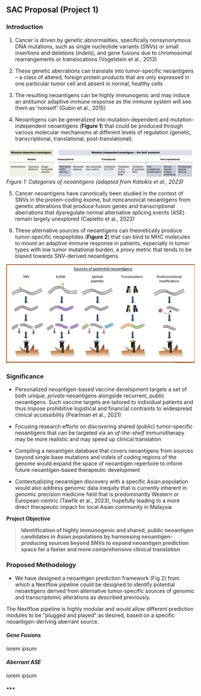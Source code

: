 ## SAC Proposal (Project 1)

### Introduction
1. Cancer is driven by genetic abnormalities, specifically nonsynonymous DNA mutations, such as single nucleotide variants (*SNVs*) or small insertions and deletions (*indels*), and gene fusions due to chromosomal rearrangements or translocations (Vogelstein et al., 2013)

2. These genetic aberrations can translate into tumor-specific neoantigens – a class of altered, foreign protein products that are only expressed in one particular tumor cell and absent in normal, healthy cells

3. The resulting neoantigens can be highly immunogenic and may induce an antitumor adaptive immune response as the immune system will see them as 'nonself' (Gubin et al., 2015)

4. Neoantigens can be generalized into mutation-dependent and mutation-independent neoantigens (**Figure 1**) that could be produced through various molecular mechanisms at different levels of regulation (genetic, transcriptional, translational, post-translational).

![Figure 1: Categories of neoantigens (adapted from Katsikis et al., 2023)](assets/katsikis.png)
<em>Figure 1: Categories of neoantigens (adapted from Katsikis et al., 2023)</em>

5. Cancer neoantigens have canonically been studied in the context of SNVs in the protein-coding exome, but noncanonical neoantigens from genetic alterations that produce fusion genes and transcriptional aberrations that dysregulate normal alternative splicing events (ASE) remain largely unexplored (Capietto et al., 2022)

6. These alternative sources of neoantigens can theoretically produce tumor-specific neopeptides (**Figure 2**) that can bind to MHC molecules to mount an adaptive immune response in patients, especially in tumor types with low tumor mutational burden, a proxy metric that tends to be biased towards SNV-derived neoantigens.

![Figure 2: Theoretical sources of neoantigens (adapted from Bräunlein & Krackhardt, 2017)](assets/braunlein&krackhardt.jpg)

### Significance 

* Personalized neoantigen-based vaccine development targets a set of both unique, *private* neoantigens alongside recurrent, *public* neoantigens. Such vaccine targets are tailored to individual patients and thus impose prohibitive logistical and financial contraints to widespread clinical accessibility (Pearlman et al., 2021)

* Focusing research efforts on discovering shared (public) tumor-specific neoantigens that can be targeted via an *of-the-shelf* immunotherapy may be more realistic and may speed up clinical translation

* Compiling a neoantigen database that covers neoantigens from sources beyond single base mutations and indels of coding regions of the genome would expand the space of neoantigen repertoire to inform future neoantigen-based therapeutic development

* Contextualizing neoantigen discovery with a specific Asian population would also address genomic data inequity that is currently inherent in genomic precision medicine field that is predominantly Western or European-centric (Tawfik et al., 2023), hopefully leading to a more direct therapeutic impact for local Asian community in Malaysia

**Project Objective** 
> **Identification of highly immunogenic and shared, public neoantigen candidates in Asian populations by harnessing neoantigen-producing sources beyond SNVs to expand neoantigen prediction space for a faster and more comprehensive clinical translation**

### Proposed Methodology

* We have designed a neoantigen prediction framework (Fig 2) from which a Nextflow pipeline could be designed to identify potential neoantigens derived from alternative tumor-specific sources of genomic and transcriptomic alterations as described previously. 

The Nextflow pipeline is highly modular and would allow different prediction modules to be "plugged and played" as desired, based on a specific neoantigen-deriving aberrant source. 

#### ***Gene Fusions***

lorem ipsum

#### ***Aberrant ASE***

lorem ipsum

#### ***
